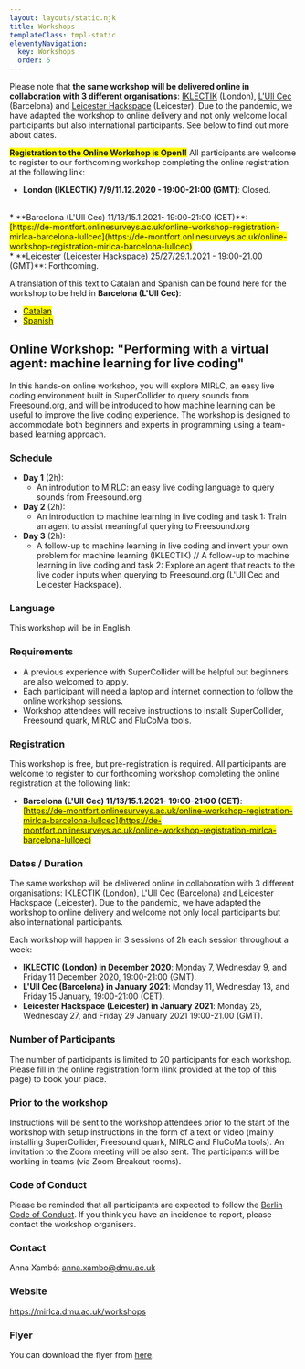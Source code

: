 ```yaml
---
layout: layouts/static.njk
title: Workshops
templateClass: tmpl-static
eleventyNavigation:
  key: Workshops
  order: 5
---
```



Please note that **the same workshop will be delivered online in collaboration with 3 different organisations**: [IKLECTIK](http://iklectikoffsite.org/) (London), [L'Ull Cec](https://lullcec.org/) (Barcelona) and [Leicester Hackspace](https://leicesterhackspace.org.uk/) (Leicester). Due to the pandemic, we have adapted the workshop to online delivery and not only welcome local participants but also international participants. See below to find out more about dates.


**<span style="background-color: #FFFF00">Registration to the Online Workshop is Open!!**</span> All participants are welcome to register to our forthcoming workshop completing the online registration at the following link:

* **London (IKLECTIK) 7/9/11.12.2020 - 19:00-21:00 (GMT)**: Closed.
<br />
* **Barcelona (L'Ull Cec) 11/13/15.1.2021- 19:00-21:00 (CET)**:<br />  <span style="background-color: #FFFF00">[https://de-montfort.onlinesurveys.ac.uk/online-workshop-registration-mirlca-barcelona-lullcec](https://de-montfort.onlinesurveys.ac.uk/online-workshop-registration-mirlca-barcelona-lullcec)</span>
<br />
* **Leicester (Leicester Hackspace) 25/27/29.1.2021 - 19:00-21.00 (GMT)**: Forthcoming.

<!-- * **London (IKLECTIK) 7/9/11.12.2020 - 19:00-21:00 (GMT)**:<br /> [https://de-montfort.onlinesurveys.ac.uk/online-workshop-registration-mirlca-london-iklectik](https://de-montfort.onlinesurveys.ac.uk/online-workshop-registration-mirlca-london-iklectik) (Closed) -->
<!-- <br /> -->
<!-- * **Barcelona (L'Ull Cec) 11/13/15.1.2021- 19:00-21:00 (CET)**:<br />  <span style="background-color: #FFFF00">[https://de-montfort.onlinesurveys.ac.uk/online-workshop-registration-mirlca-barcelona-lullcec](https://de-montfort.onlinesurveys.ac.uk/online-workshop-registration-mirlca-barcelona-lullcec)</span> -->
<!-- <br /> -->
<!-- * **Leicester (Leicester Hackspace) 25/27/29.1.2021 - 19:00-21.00 (GMT)**:<br />  <span style="background-color: #FFFF00">[https://de-montfort.onlinesurveys.ac.uk/online-workshop-registration-mirlca-leicester-hackspace](https://de-montfort.onlinesurveys.ac.uk/online-workshop-registration-mirlca-leicester-hackspace)</span> -->

<!-- <iframe name="embed_readonly" src="https://pad.riseup.net/p/r.e47580bd23482fe9d3fc869b18d93354?showControls=true&showChat=true&showLineNumbers=true&useMonospaceFont=false&authorship=false" width="100%" height="600" frameborder="0"></iframe> -->


A translation of this text to Catalan and Spanish can be found here for the workshop to be held in **Barcelona (L'Ull Cec)**:

* <span style="background-color: #FFFF00">[Catalan](/workshops/ca/)</span>
* <span style="background-color: #FFFF00">[Spanish](/workshops/sp/)</span>


## Online Workshop: "Performing with a virtual agent: machine learning for live coding"

In this hands-on online workshop, you will explore MIRLC, an easy live coding environment built in SuperCollider to query sounds from Freesound.org, and will be introduced to how machine learning can be useful to improve the live coding experience. The workshop is designed to accommodate both beginners and experts in programming using a team-based learning approach. 

### Schedule

* **Day 1** (2h): 
  * An introdution to MIRLC: an easy live coding language to query sounds from Freesound.org
* **Day 2** (2h): 
  * An introduction to machine learning in live coding and task 1: Train an agent to assist meaningful querying to Freesound.org 
* **Day 3** (2h): 
  * A follow-up to machine learning in live coding and invent your own problem for machine learning (IKLECTIK) // A follow-up to machine learning in live coding and task 2: Explore an agent that reacts to the live coder inputs when querying to Freesound.org (L'Ull Cec and Leicester Hackspace).

### Language

This workshop will be in English.

### Requirements

* A previous experience with SuperCollider will be helpful but beginners are also welcomed to apply.
* Each participant will need a laptop and internet connection to follow the online workshop sessions. 
* Workshop attendees will receive instructions to install: SuperCollider, Freesound quark, MIRLC and FluCoMa tools.

### Registration

This workshop is free, but pre-registration is required. All participants are welcome to register to our forthcoming workshop completing the online registration at the following link:

* **Barcelona (L'Ull Cec) 11/13/15.1.2021- 19:00-21:00 (CET)**:<br />  <span style="background-color: #FFFF00">[https://de-montfort.onlinesurveys.ac.uk/online-workshop-registration-mirlca-barcelona-lullcec](https://de-montfort.onlinesurveys.ac.uk/online-workshop-registration-mirlca-barcelona-lullcec)</span>


### Dates / Duration

The same workshop will be delivered online in collaboration with 3 different organisations: IKLECTIK (London), L'Ull Cec (Barcelona) and Leicester Hackspace (Leicester). Due to the pandemic, we have adapted the workshop to online delivery and welcome not only local participants but also international participants.

Each workshop will happen in 3 sessions of 2h each session throughout a week:
    
* **IKLECTIC (London) in December 2020**: Monday 7, Wednesday 9, and Friday 11 December 2020, 19:00-21:00 (GMT).
* **L'Ull Cec (Barcelona) in January 2021**: Monday 11, Wednesday 13, and Friday 15 January, 19:00-21:00 (CET). 
* **Leicester Hackspace (Leicester) in January 2021**: Monday 25, Wednesday 27, and Friday 29 January 2021 19:00-21.00 (GMT).

### Number of Participants

The number of participants is limited to 20 participants for each workshop. Please fill in the online registration form (link provided at the top of this page) to book your place.


### Prior to the workshop

Instructions will be sent to the workshop attendees prior to the start of the workshop with setup instructions in the form of a text or video (mainly installing SuperCollider, Freesound quark, MIRLC and FluCoMa tools). An invitation to the Zoom meeting will be also sent. The participants will be working in teams (via Zoom Breakout rooms).


### Code of Conduct

Please be reminded that all participants are expected to follow the [Berlin Code of Conduct](https://berlincodeofconduct.org/). If you think you have an incidence to report, please contact the workshop organisers.

### Contact

Anna Xambó: anna.xambo@dmu.ac.uk

### Website

https://mirlca.dmu.ac.uk/workshops

### Flyer

You can download the flyer from [here](https://mirlca.dmu.ac.uk/promo/workshop-flyer/).